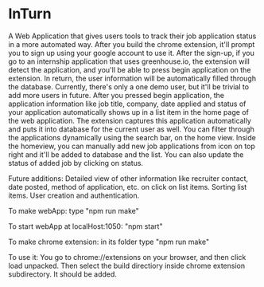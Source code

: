 # InTurn
A Web Application that gives users tools to track their job application status in a more automated way.
After you build the chrome extension, it'll prompt you to sign up using your google account to use it.
After the sign-up, if you go to an internship application that uses greenhouse.io, the extension will detect the application, and you'll be able to press begin application on the extension. In return, the user information will be automatically filled through the database. Currently, there's only a one demo user, but it'll be trivial to add more users in future. After you pressed begin application, the application information like job title, company, date applied and status of your application  automatically shows up in a list item in the home page of the web application. The extension captures this application automatically and puts it into database for the current user as well. You can filter through the applications dynamically using the search bar, on the home view. Inside the homeview, you can manually add new job applications from icon on top right and it'll be added to database and the list. You can also update the status of added job by clicking on status.

Future additions:
Detailed view of other information like recruiter contact, date posted, method of application, etc. on click on list items.
Sorting list items.
User creation and authentication.

To make webApp: type "npm run make"

To start webApp at localHost:1050: "npm start"

To make chrome extension: in its folder type "npm run make"

To use it: You go to chrome://extensions on your browser, and then click load unpacked. Then select the build directiory inside chrome extension subdirectory. It should be added.


